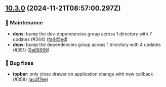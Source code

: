 ## [10.3.0](https://github.com/AxisCommunications/fluent-components/compare/cc6991818f10f57364d4d72a631bed927b2158e8..acdf7ee56fd4217d966b81a0b1e1601893964274) (2024-11-21T08:57:00.297Z)

### 🚧 Maintenance

  - **deps**: bump the dev-dependencies group across 1 directory with 7 updates (#344) ([fa445ed](https://github.com/AxisCommunications/fluent-components/commit/fa445eded77d592e7c77b0a2c25389ff36d8f51f))
  - **deps**: bump the dependencies group across 1 directory with 4 updates (#351) ([9a68699](https://github.com/AxisCommunications/fluent-components/commit/9a68699755bf98b62be2510b4194296cd7482751))

### 🐛 Bug fixes

  - **topbar**: only close drawer on application change with new callback (#358) ([acdf7ee](https://github.com/AxisCommunications/fluent-components/commit/acdf7ee56fd4217d966b81a0b1e1601893964274))
